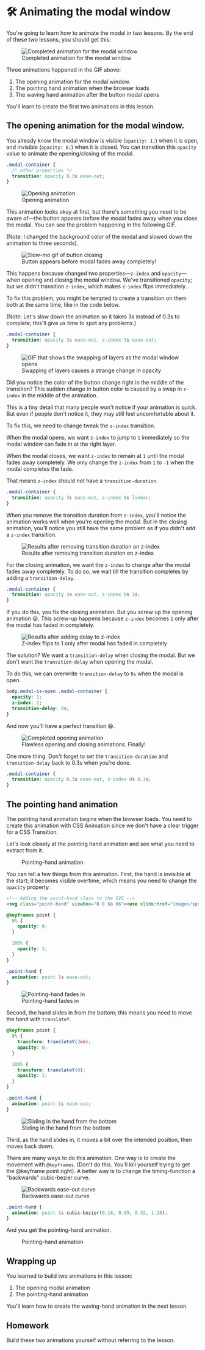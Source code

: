 # 🛠 Animating the modal window

You're going to learn how to animate the modal in two lessons. By the end of these two lessons, you should get this:

<figure>
  <img src="../../images/components/modal/animate/complete.gif" alt="Completed animation for the modal window">
  <figcaption>Completed animation for the modal window</figcaption>
</figure>

Three animations happened in the GIF above:

1. The opening animation for the modal window.
2. The pointing hand animation when the browser loads
3. The waving hand animation after the button modal opens

You'll learn to create the first two animations in this lesson.

## The opening animation for the modal window.

You already know the modal window is visible (`opacity: 1;`) when it is open, and invisible (`opacity: 0;`) when it is closed. You can transition this `opacity` value to animate the opening/closing of the modal.

```css
.modal-container {
  /* other properties */
  transition: opacity 0.3s ease-out;
}
```

<figure>
  <img src="../../images/components/modal/animate/opening.gif" alt="Opening animation">
  <figcaption>Opening animation</figcaption>
</figure>

This animation looks okay at first, but there's something you need to be aware of—the button appears before the modal fades away when you close the modal. You can see the problem happening in the following GIF.

(Note: I changed the background color of the modal and slowed down the animation to three seconds).

<figure>
  <img src="../../images/components/modal/animate/opening-slow-mo.gif" alt="Slow-mo gif of button closing">
  <figcaption>Button appears before modal fades away completely!</figcaption>
</figure>

This happens because changed two properties—`z-index` and `opacity`—when opening and closing the modal window. We've transitioned `opacity`; but we didn't transition `z-index`, which makes `z-index` flips immediately.

To fix this problem, you might be tempted to create a transition on them both at the same time, like in the code below.

(Note: Let's slow down the animation so it takes 3s instead of 0.3s to complete; this'll give us time to spot any problems.)

```css
.modal-container {
  transition: opacity 3s ease-out, z-index 3s ease-out;
}
```

<figure>
  <img src="../../images/components/modal/animate/opening-swap-layer.gif" alt="GIF that shows the swapping of layers as the modal window opens">
  <figcaption>Swapping of layers causes a strange change in opacity</figcaption>
</figure>

Did you notice the color of the button change right in the middle of the transition? This sudden change in button color is caused by a swap in `z-index` in the middle of the animation.

This is a tiny detail that many people won't notice if your animation is quick. But even if people don't notice it, they may still feel uncomfortable about it.

To fix this, we need to change tweak the `z-index` transition.

When the modal opens, we want `z-index` to jump to `1` immediately so the modal window can fade in at the right layer.

When the modal closes, we want `z-index` to remain at `1` until the modal fades away completely. We only change the `z-index` from `1` to `-1` when the modal completes the fade.

That means `z-index` should not have a `transition-duration`.

```css
.modal-container {
  transition: opacity 3s ease-out, z-index 0s linear;
}
```

When you remove the transition duration from `z-index`, you'll notice the animation works well when you're opening the modal. But in the closing animation, you'll notice you still have the same problem as if you didn't add a `z-index` transition.

<figure>
  <img src="../../images/components/modal/animate/opening-proper-start.gif" alt="Results after removing transition duration on z-index">
  <figcaption>Results after removing transition duration on z-index</figcaption>
</figure>

For the closing animation, we want the `z-index` to change after the modal fades away completely. To do so, we wait till the transition completes by adding a `transition-delay`.

```css
.modal-container {
  transition: opacity 3s ease-out, z-index 0s 3s;
}
```

If you do this, you fix the closing animation. But you screw up the opening animation 😢. This screw-up happens because `z-index` becomes `1` only after the modal has faded in completely.

<figure>
  <img src="../../images/components/modal/animate/opening-added-delay.gif" alt="Results after adding delay to z-index">
  <figcaption>Z-index flips to 1 only after modal has faded in completely</figcaption>
</figure>

The solution? We want a `transition-delay` when closing the modal. But we don't want the `transition-delay` when opening the modal.

To do this, we can overwrite `transition-delay` to `0s` when the modal is open.

```css
body.modal-is-open .modal-container {
  opacity: 1;
  z-index: 1;
  transition-delay: 0s;
}
```

And now you'll have a perfect transition 😄.

<figure>
  <img src="../../images/components/modal/animate/opening-done.gif" alt="Completed opening animation">
  <figcaption>Flawless opening and closing animations. Finally!</figcaption>
</figure>

One more thing. Don't forget to set the `transition-duration` and `transition-delay` back to 0.3s when you're done.

```css
.modal-container {
  transition: opacity 0.3s ease-out, z-index 0s 0.3s;
}
```

## The pointing hand animation

The pointing hand animation begins when the browser loads. You need to create this animation with CSS Animation since we don't have a clear trigger for a CSS Transition.

Let's look closely at the pointing hand animation and see what you need to extract from it.

<figure>
  <img src="../../images/components/modal/animate/point-hand-complete.gif" alt="">
  <figcaption>Pointing-hand animation</figcaption>
</figure>

You can tell a few things from this animation. First, the hand is invisible at the start; it becomes visible overtime, which means you need to change the `opacity` property.

```html
<!-- Adding the point-hand class to the SVG -->
<svg class="point-hand" viewBox="0 0 58 66"><use xlink:href="images/sprite.svg#point-hand"/></svg>
```

```css
@keyframes point {
  0% {
    opacity: 0;
  }

  100% {
    opacity: 1;
  }
}

.point-hand {
  animation: point 1s ease-out;
}
```

<figure>
  <img src="../../images/components/modal/animate/point-hand-opacity.gif" alt="Pointing-hand fades in">
  <figcaption>Pointing-hand fades in</figcaption>
</figure>

Second, the hand slides in from the bottom; this means you need to move the hand with `translateY`.

```css
@keyframes point {
  0% {
    transform: translateY(3em);
    opacity: 0;
  }

  100% {
    transform: translateY(0);
    opacity: 1;
  }
}

.point-hand {
  animation: point 1s ease-out;
}
```

<figure>
  <img src="../../images/components/modal/animate/point-hand-transform.gif" alt="Sliding in the hand from the bottom">
  <figcaption>Sliding in the hand from the bottom</figcaption>
</figure>

Third, as the hand slides in, it moves a bit over the intended position, then moves back down.

There are many ways to do this animation. One way is to create the movement with `@keyframes`. (Don't do this. You'll kill yourself trying to get the @keyframe point right). A better way is to change the timing-function a "backwards" cubic-bezier curve.

<figure>
  <img src="../../images/components/modal/animate/point-hand-back.png" alt="Backwards ease-out curve">
  <figcaption>Backwards ease-out curve</figcaption>
</figure>

```css
.point-hand {
  animation: point 1s cubic-bezier(0.18, 0.89, 0.32, 1.28);
}
```

And you get the pointing-hand animation.

<figure>
  <img src="../../images/components/modal/animate/point-hand-complete.gif" alt="">
  <figcaption>Pointing-hand animation</figcaption>
</figure>

## Wrapping up

You learned to build two animations in this lesson:

1. The opening modal animation
2. The pointing-hand animation

You'll learn how to create the waving-hand animation in the next lesson.

## Homework

Build these two animations yourself without referring to the lesson.


